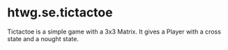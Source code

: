 # htwg.se.tictactoe

Tictactoe is a simple game with a 3x3 Matrix. It gives a Player with a cross state and a nought state.

